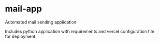# mail-app
Automated mail sending application

Includes python application with requirements and vercel configuration file for deployment.
